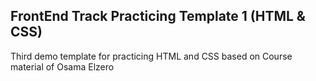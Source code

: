 ## FrontEnd Track Practicing Template 1 (HTML & CSS)

Third demo template for practicing HTML and CSS based on Course material of Osama Elzero
